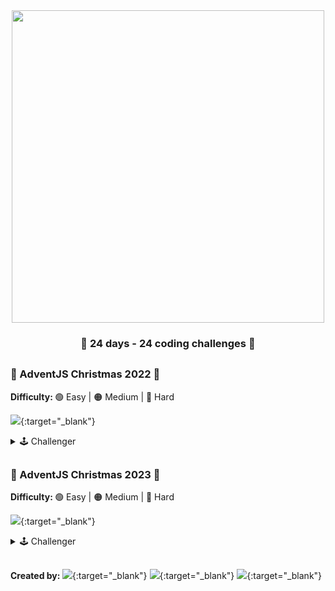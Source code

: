 <div align="center">
    <img width="500" src="https://i.imgur.com/EqNt0FH.png"/>
</div>

<div align="center">
    <h3> 🎁 24 days - 24 coding challenges 🎁</h3>
</div>

##

### 🎄 AdventJS Christmas 2022 🎄

<b>Difficulty: </b> 🟢 Easy | 🟠 Medium | 🔴 Hard

[![](https://img.shields.io/badge/-WebSide::AdventJS::2022-fdc43f?style=flat-square&logo=red&logoColor=black)](https://2022.adventjs.dev/es){:target="_blank"}

<details hide>

<summary>🕹️ Challenger</summary>

|  #  |                                 Img                                  |                 Title                  | Difficulty |                        Challenge                        |             Solution              |
| :-: | :------------------------------------------------------------------: | :------------------------------------: | :--------: | :-----------------------------------------------------: | :-------------------------------: |
| 01  | <img src="https://i.imgur.com/kHa5RKW.png" width="100" height="80"/> |  Automating Christmas gift wrapping!   |     🟢     | [View](https://2022.adventjs.dev/es/challenges/2022/1)  | [View](./Challenges-2022/Day-01/) |
| 02  | <img src="https://i.imgur.com/6Vm2l5a.png" width="100" height="80"/> |     Nobody wants to work overtime      |     🟢     | [View](https://2022.adventjs.dev/es/challenges/2022/2)  | [View](./Challenges-2022/Day-02/) |
| 03  | <img src="https://i.imgur.com/IK3ybFX.png" width="100" height="80"/> | ¿How many gift boxes does Santa carry? |     🟢     | [View](https://2022.adventjs.dev/es/challenges/2022/3)  | [View](./Challenges-2022/Day-03/) |
| 04  | <img src="https://i.imgur.com/but1XEZ.png" width="100" height="80"/> | A box inside another box and another.. |     🟠     | [View](https://2022.adventjs.dev/es/challenges/2022/4)  | [View](./Challenges-2022/Day-04/) |
| 05  | <img src="https://i.imgur.com/buPdC5B.png" width="100" height="80"/> |       Optimizing Santa is trips        |     🔴     | [View](https://2022.adventjs.dev/es/challenges/2022/5)  |            Developing             |
| 06  | <img src="https://i.imgur.com/ig5TRGK.png" width="100" height="80"/> |     Creating Christmas decorations     |     🟠     | [View](https://2022.adventjs.dev/es/challenges/2022/6)  |            Developing             |
| 07  | <img src="https://i.imgur.com/D3uHis2.png" width="100" height="80"/> |       Taking inventory of gifts        |     🟢     | [View](https://2022.adventjs.dev/es/challenges/2022/7)  | [View](./Challenges-2022/Day-07/) |
| 08  | <img src="https://i.imgur.com/GLh80T8.png" width="100" height="80"/> |          We need a mechanic!           |     🟠     | [View](https://2022.adventjs.dev/es/challenges/2022/8)  |            Developing             |
| 09  | <img src="https://i.imgur.com/8oZrrWU.png" width="100" height="80"/> |       The crazy Christmas lights       |     🟢     | [View](https://2022.adventjs.dev/es/challenges/2022/9)  |            Developing             |
| 10  | <img src="https://i.imgur.com/iExnKoY.png" width="100" height="80"/> |      Jumping from Santa is sleigh      |     🟠     | [View](https://2022.adventjs.dev/es/challenges/2022/10) |            Developing             |
| 11  | <img src="https://i.imgur.com/37PAe4I.png" width="100" height="80"/> |      Santa Claus is Scrum Master       |     🔴     | [View](https://2022.adventjs.dev/es/challenges/2022/11) |            Developing             |
| 12  | <img src="https://i.imgur.com/bbNfkaB.png" width="100" height="80"/> |          Electric sleds, wow!          |     🟠     | [View](https://2022.adventjs.dev/es/challenges/2022/12) |            Developing             |
| 13  | <img src="https://i.imgur.com/ANGHRFM.png" width="100" height="80"/> |         Backup Santa is files          |     🟢     | [View](https://2022.adventjs.dev/es/challenges/2022/13) | [View](./Challenges-2022/Day-13/) |
| 14  | <img src="https://i.imgur.com/Rwo9KiK.png" width="100" height="80"/> |             The best path              |     🟠     | [View](https://2022.adventjs.dev/es/challenges/2022/14) |            Developing             |
| 15  | <img src="https://i.imgur.com/LHalWkF.png" width="100" height="80"/> |     Decorating the Christmas tree      |     🟠     | [View](https://2022.adventjs.dev/es/challenges/2022/15) |            Developing             |
| 16  | <img src="https://i.imgur.com/WX6f1aC.png" width="100" height="80"/> |       Arranging Santa is letters       |     🔴     | [View](https://2022.adventjs.dev/es/challenges/2022/16) |            Developing             |
| 17  | <img src="https://i.imgur.com/xo9HO3h.png" width="100" height="80"/> |      Carrying the gifts in sacks       |     🟠     | [View](https://2022.adventjs.dev/es/challenges/2022/17) |            Developing             |
| 18  | <img src="https://i.imgur.com/CZwUrxX.png" width="100" height="80"/> |           We are out of ink!           |     🟢     | [View](https://2022.adventjs.dev/es/challenges/2022/18) | [View](./Challenges-2022/Day-18/) |
| 19  | <img src="https://i.imgur.com/gBMPBZw.png" width="100" height="80"/> |           Sorting the gifts            |     🟢     | [View](https://2022.adventjs.dev/es/challenges/2022/19) | [View](./Challenges-2022/Day-19/) |
| 20  | <img src="https://i.imgur.com/r2HCzxM.png" width="100" height="80"/> |         More challenging trips         |     🔴     | [View](https://2022.adventjs.dev/es/challenges/2022/20) |            Developing             |
| 21  | <img src="https://i.imgur.com/D3PjxXz.png" width="100" height="80"/> |        Creating the gift table         |     🟠     | [View](https://2022.adventjs.dev/es/challenges/2022/21) |            Developing             |
| 22  | <img src="https://i.imgur.com/9Dlerey.png" width="100" height="80"/> |            Lighting in tune            |     🟢     | [View](https://2022.adventjs.dev/es/challenges/2022/22) |            Developing             |
| 23  | <img src="https://i.imgur.com/TfDwnq0.png" width="100" height="80"/> |          Santa Claus compiler          |     🔴     | [View](https://2022.adventjs.dev/es/challenges/2022/23) |            Developing             |
| 24  | <img src="https://i.imgur.com/OPE0Qyo.png" width="100" height="80"/> |      the last challenge is a maze      |     🔴     | [View](https://2022.adventjs.dev/es/challenges/2022/24) |            Developing             |

</details>

##

### 🎅 AdventJS Christmas 2023 🎅

<b>Difficulty: </b> 🟢 Easy | 🟠 Medium | 🔴 Hard

[![](https://img.shields.io/badge/-WebSide::AdventJS::2023-fdc43f?style=flat-square&logo=red&logoColor=black)](https://adventjs.dev/){:target="_blank"}

<details hide>

<summary>🕹️ Challenger</summary>

|  #  |                                 Img                                 |        Title         | Difficulty |                   Challenge                    |             Solution              |
| :-: | :-----------------------------------------------------------------: | :------------------: | :--------: | :--------------------------------------------: | :-------------------------------: |
| 01  | <img src="https://i.imgur.com/Ws3lq6x.png" width="80" height="80"/> | First Gift Repeated! |     🟢     | [View](https://adventjs.dev/challenges/2023/1) | [View](./Challenges-2023/Day-01/) |

</details>

##

<b>Created by: </b>
[![](https://img.shields.io/badge/-%40midudev-1DA1F2?style=flat-square&logo=twitter&logoColor=white)](https://twitter.com/midudev){:target="_blank"}
[![](https://img.shields.io/badge/-%40midudev-9146FF?style=flat-square&logo=twitch&logoColor=white)](https://www.twitch.tv/midudev){:target="_blank"}
[![](https://img.shields.io/badge/-%40midudev-ff0000?style=flat-square&logo=youtube&logoColor=white)](https://www.youtube.com/midudev){:target="_blank"}

